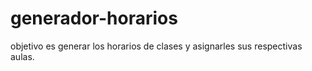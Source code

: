 generador-horarios
==================

objetivo es generar los horarios de clases y asignarles sus respectivas aulas.
